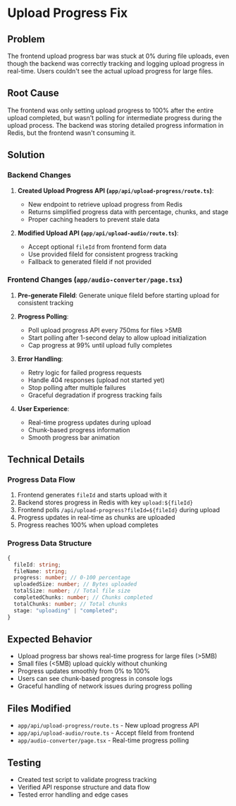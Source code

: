 # Upload Progress Fix

## Problem

The frontend upload progress bar was stuck at 0% during file uploads, even though the backend was correctly tracking and logging upload progress in real-time. Users couldn't see the actual upload progress for large files.

## Root Cause

The frontend was only setting upload progress to 100% after the entire upload completed, but wasn't polling for intermediate progress during the upload process. The backend was storing detailed progress information in Redis, but the frontend wasn't consuming it.

## Solution

### Backend Changes

1. **Created Upload Progress API (`app/api/upload-progress/route.ts`)**:

   - New endpoint to retrieve upload progress from Redis
   - Returns simplified progress data with percentage, chunks, and stage
   - Proper caching headers to prevent stale data

2. **Modified Upload API (`app/api/upload-audio/route.ts`)**:
   - Accept optional `fileId` from frontend form data
   - Use provided fileId for consistent progress tracking
   - Fallback to generated fileId if not provided

### Frontend Changes (`app/audio-converter/page.tsx`)

1. **Pre-generate FileId**: Generate unique fileId before starting upload for consistent tracking

2. **Progress Polling**:

   - Poll upload progress API every 750ms for files >5MB
   - Start polling after 1-second delay to allow upload initialization
   - Cap progress at 99% until upload fully completes

3. **Error Handling**:

   - Retry logic for failed progress requests
   - Handle 404 responses (upload not started yet)
   - Stop polling after multiple failures
   - Graceful degradation if progress tracking fails

4. **User Experience**:
   - Real-time progress updates during upload
   - Chunk-based progress information
   - Smooth progress bar animation

## Technical Details

### Progress Data Flow

1. Frontend generates `fileId` and starts upload with it
2. Backend stores progress in Redis with key `upload:${fileId}`
3. Frontend polls `/api/upload-progress?fileId=${fileId}` during upload
4. Progress updates in real-time as chunks are uploaded
5. Progress reaches 100% when upload completes

### Progress Data Structure

```typescript
{
  fileId: string;
  fileName: string;
  progress: number; // 0-100 percentage
  uploadedSize: number; // Bytes uploaded
  totalSize: number; // Total file size
  completedChunks: number; // Chunks completed
  totalChunks: number; // Total chunks
  stage: "uploading" | "completed";
}
```

## Expected Behavior

- Upload progress bar shows real-time progress for large files (>5MB)
- Small files (<5MB) upload quickly without chunking
- Progress updates smoothly from 0% to 100%
- Users can see chunk-based progress in console logs
- Graceful handling of network issues during progress polling

## Files Modified

- `app/api/upload-progress/route.ts` - New upload progress API
- `app/api/upload-audio/route.ts` - Accept fileId from frontend
- `app/audio-converter/page.tsx` - Real-time progress polling

## Testing

- Created test script to validate progress tracking
- Verified API response structure and data flow
- Tested error handling and edge cases
